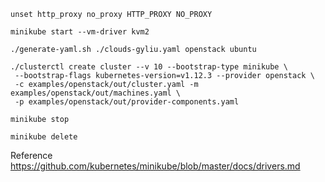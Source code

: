```
unset http_proxy no_proxy HTTP_PROXY NO_PROXY
```

```
minikube start --vm-driver kvm2
```
```
./generate-yaml.sh ./clouds-gyliu.yaml openstack ubuntu
```
```
./clusterctl create cluster --v 10 --bootstrap-type minikube \
 --bootstrap-flags kubernetes-version=v1.12.3 --provider openstack \
 -c examples/openstack/out/cluster.yaml -m examples/openstack/out/machines.yaml \
 -p examples/openstack/out/provider-components.yaml
```
```
minikube stop
```

```
minikube delete
```

Reference https://github.com/kubernetes/minikube/blob/master/docs/drivers.md
